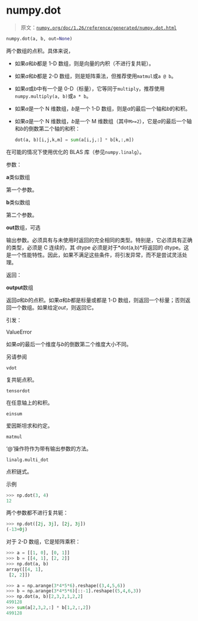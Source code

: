 # numpy.dot

> 原文：[`numpy.org/doc/1.26/reference/generated/numpy.dot.html`](https://numpy.org/doc/1.26/reference/generated/numpy.dot.html)

```py
numpy.dot(a, b, out=None)
```

两个数组的点积。具体来说，

+   如果*a*和*b*都是 1-D 数组，则是向量的内积（不进行复共轭）。

+   如果*a*和*b*都是 2-D 数组，则是矩阵乘法，但推荐使用`matmul`或`a @ b`。

+   如果*a*或*b*中有一个是 0-D（标量），它等同于`multiply`，推荐使用`numpy.multiply(a, b)`或`a * b`。

+   如果*a*是一个 N 维数组，*b*是一个 1-D 数组，则是*a*的最后一个轴和*b*的和积。

+   如果*a*是一个 N 维数组，*b*是一个 M 维数组（其中`M>=2`），它是*a*的最后一个轴和*b*的倒数第二个轴的和积：

    ```py
    dot(a, b)[i,j,k,m] = sum(a[i,j,:] * b[k,:,m]) 
    ```

在可能的情况下使用优化的 BLAS 库（参见`numpy.linalg`）。

参数：

**a**类似数组

第一个参数。

**b**类似数组

第二个参数。

**out**数组，可选

输出参数。必须具有与未使用时返回的完全相同的类型。特别是，它必须具有正确的类型，必须是 C 连续的，其 dtype 必须是对于*dot(a,b)*将返回的 dtype。这是一个性能特性。因此，如果不满足这些条件，将引发异常，而不是尝试灵活处理。

返回：

**output**数组

返回*a*和*b*的点积。如果*a*和*b*都是标量或都是 1-D 数组，则返回一个标量；否则返回一个数组。如果给定*out*，则返回它。

引发：

ValueError

如果*a*的最后一个维度与*b*的倒数第二个维度大小不同。

另请参阅

`vdot`

复共轭点积。

`tensordot`

在任意轴上的和积。

`einsum`

爱因斯坦求和约定。

`matmul`

‘@’操作符作为带有输出参数的方法。

`linalg.multi_dot`

点积链式。

示例

```py
>>> np.dot(3, 4)
12 
```

两个参数都不进行复共轭：

```py
>>> np.dot([2j, 3j], [2j, 3j])
(-13+0j) 
```

对于 2-D 数组，它是矩阵乘积：

```py
>>> a = [[1, 0], [0, 1]]
>>> b = [[4, 1], [2, 2]]
>>> np.dot(a, b)
array([[4, 1],
 [2, 2]]) 
```

```py
>>> a = np.arange(3*4*5*6).reshape((3,4,5,6))
>>> b = np.arange(3*4*5*6)[::-1].reshape((5,4,6,3))
>>> np.dot(a, b)[2,3,2,1,2,2]
499128
>>> sum(a[2,3,2,:] * b[1,2,:,2])
499128 
```
